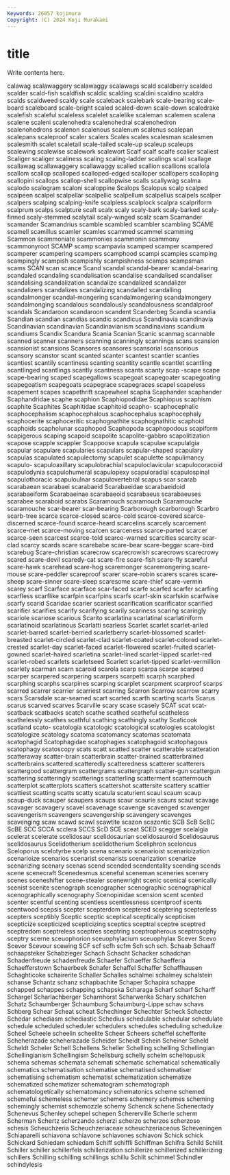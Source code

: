 ```yaml
---
Keywords: 26057 kojimura
Copyright: (C) 2024 Koji Murakami
---
```


# title

Write contents here.



calawag scalawaggery scalawaggy scalawags scald scaldberry scalded scalder
scald-fish scaldfish scaldic scalding scaldini scaldino scaldra scalds scaldweed scaldy
scale scaleback scalebark scale-bearing scale-board scaleboard scale-bright scaled scaled-down scale-down
scaledrake scalefish scaleful scaleless scalelet scalelike scaleman scalemen scalena scalene
scaleni scalenohedra scalenohedral scalenohedron scalenohedrons scalenon scalenous scalenum scalenus scalepan
scalepans scaleproof scaler scalers Scales scales scalesman scalesmen scalesmith scalet
scaletail scale-tailed scale-up scaleup scaleups scalewing scalewise scalework scalewort Scalf
scalf scalfe scalier scaliest Scaliger scaliger scaliness scaling scaling-ladder scalings
scall scallage scallawag scallawaggery scallawaggy scalled scallion scallions scallola scallom
scallop scalloped scalloped-edged scalloper scallopers scalloping scallopini scallops scallop-shell scallopwise
scalls scallywag scalma scalodo scalogram scaloni scaloppine Scalops Scalopus scalp
scalped scalpeen scalpel scalpellar scalpellic scalpellum scalpellus scalpels scalper scalpers
scalping scalping-knife scalpless scalplock scalpra scalpriform scalprum scalps scalpture scalt
scalx scaly scaly-bark scaly-barked scaly-finned scaly-stemmed scalytail scaly-winged scalz scam
Scamander scamander Scamandrius scamble scambled scambler scambling SCAME scamell scamillus
scamler scamles scammed scammel scamming Scammon scammoniate scammonies scammonin scammony
scammonyroot SCAMP scamp scampavia scamped scamper scampered scamperer scampering scampers
scamphood scampi scampies scamping scampingly scampish scampishly scampishness scamps scampsman
scams SCAN scan scance Scand scandal scandal-bearer scandal-bearing scandaled scandaling
scandalisation scandalise scandalised scandaliser scandalising scandalization scandalize scandalized scandalizer scandalizers
scandalizes scandalizing scandalled scandalling scandalmonger scandal-mongering scandalmongering scandalmongery scandalmonging scandalous
scandalously scandalousness scandalproof scandals Scandaroon scandaroon scandent Scanderbeg Scandia scandia
Scandian scandian scandias scandic scandicus Scandinavia scandinavia Scandinavian scandinavian Scandinavianism
scandinavians scandium scandiums Scandix Scandura Scania Scanian Scanic scanmag scannable
scanned scanner scanners scanning scanningly scannings scans scansion scansionist scansions
Scansores scansores scansorial scansorious scansory scanstor scant scanted scanter scantest
scantier scanties scantiest scantily scantiness scanting scantity scantle scantlet scantling
scantlinged scantlings scantly scantness scants scanty scap -scape scape scape-bearing
scaped scapegallows scapegoat scapegoater scapegoating scapegoatism scapegoats scapegrace scapegraces scapel
scapeless scapement scapes scapethrift scapewheel scapha Scaphander scaphander Scaphandridae scaphe
scaphion Scaphiopodidae Scaphiopus scaphism scaphite Scaphites Scaphitidae scaphitoid scapho- scaphocephalic
scaphocephalism scaphocephalous scaphocephalus scaphocephaly scaphocerite scaphoceritic scaphognathite scaphognathitic scaphoid scaphoids
scapholunar scaphopod Scaphopoda scaphopodous scapiform scapigerous scaping scapoid scapolite scapolite-gabbro
scapolitization scapose scapple scappler Scappoose scapula scapulae scapulalgia scapular scapulare
scapularies scapulars scapular-shaped scapulary scapulas scapulated scapulectomy scapulet scapulette scapulimancy
scapulo- scapuloaxillary scapulobrachial scapuloclavicular scapulocoracoid scapulodynia scapulohumeral scapulopexy scapuloradial scapulospinal
scapulothoracic scapuloulnar scapulovertebral scapus scar scarab scarabaean scarabaei scarabaeid Scarabaeidae
scarabaeidoid scarabaeiform Scarabaeinae scarabaeoid scarabaeus scarabaeuses scarabee scaraboid scarabs Scaramouch
scaramouch Scaramouche scaramouche scar-bearer scar-bearing Scarborough scarborough Scarbro scarb-tree scarce
scarce-closed scarce-cold scarce-covered scarce-discerned scarce-found scarce-heard scarcelins scarcely scarcement scarce-met
scarce-moving scarcen scarceness scarce-parted scarcer scarce-seen scarcest scarce-told scarce-warned scarcities
scarcity scar-clad scarcy scards scare scarebabe scare-bear scare-beggar scare-bird scarebug
Scare-christian scarecrow scarecrowish scarecrows scarecrowy scared scare-devil scaredy-cat scare-fire scare-fish
scare-fly scareful scare-hawk scarehead scare-hog scaremonger scaremongering scare-mouse scare-peddler scareproof
scarer scare-robin scarers scares scare-sheep scare-sinner scare-sleep scaresome scare-thief scare-vermin
scarey scarf Scarface scarface scar-faced scarfe scarfed scarfer scarfing scarfless
scarflike scarfpin scarfpins scarfs scarf-skin scarfskin scarfwise scarfy scarid Scaridae
scarier scariest scarification scarificator scarified scarifier scarifies scarify scarifying scarily
scariness scaring scaringly scariole scariose scarious Scarito scarlatina scarlatinal scarlatiniform
scarlatinoid scarlatinous Scarlatti scarless Scarlet scarlet scarlet-ariled scarlet-barred scarlet-berried scarletberry
scarlet-blossomed scarlet-breasted scarlet-circled scarlet-clad scarlet-coated scarlet-colored scarlet-crested scarlet-day scarlet-faced scarlet-flowered
scarlet-fruited scarlet-gowned scarlet-haired scarletina scarlet-lined scarlet-lipped scarlet-red scarlet-robed scarlets scarletseed
Scarlett scarlet-tipped scarlet-vermillion scarlety scarman scarn scaroid scarola scarp scarpa
scarpe scarped scarper scarpered scarpering scarpers scarpetti scarph scarphed scarphing
scarphs scarpines scarping scarplet scarpment scarproof scarps scarred scarrer scarrier
scarriest scarring Scarron Scarrow scarrow scarry scars Scarsdale scar-seamed scart
scarted scarth scarting scarts Scarus scarus scarved scarves Scarville scary
scase scasely SCAT scat scat- scatback scatbacks scatch scathe scathed
scatheful scatheless scathelessly scathes scathful scathing scathingly scathy Scaticook scatland
scato- scatologia scatologic scatological scatologies scatologist scatologize scatology scatoma scatomancy
scatomas scatomata scatophagid Scatophagidae scatophagies scatophagoid scatophagous scatophagy scatoscopy scats
scatt scatted scatter scatterable scatteration scatteraway scatter-brain scatterbrain scatter-brained scatterbrained
scatterbrains scattered scatteredly scatteredness scatterer scatterers scattergood scattergram scattergrams scattergraph
scatter-gun scattergun scattering scatteringly scatterings scatterling scatterment scattermouch scatterplot scatterplots
scatters scattershot scattersite scattery scattier scattiest scatting scatts scatty scatula
scaturient scaul scaum scaup scaup-duck scauper scaupers scaups scaur scaurie
scaurs scaut scavage scavager scavagery scavel scavenage scavenge scavenged scavenger
scavengerism scavengers scavengership scavengery scavenges scavenging scaw scawd scawl scawtite
scazon scazontic SCB ScB ScBC ScBE SCC SCCA scclera SCCS
ScD SCE sceat SCED scegger scelalgia scelerat scelerate scelidosaur scelidosaurian
scelidosauroid Scelidosaurus scelidosaurus Scelidotherium scelidotherium Sceliphron sceloncus Sceloporus scelotyrbe scelp
scena scenario scenarioist scenarioization scenarioize scenarios scenarist scenarists scenarization scenarize
scenarizing scenary scenas scend scended scendentality scending scends scene scenecraft
Scenedesmus sceneful sceneman sceneries scenery scenes sceneshifter scene-stealer scenewright scenic
scenical scenically scenist scenite scenograph scenographer scenographic scenographical scenographically scenography
Scenopinidae scension scent scented scenter scentful scenting scentless scentlessness scentproof
scents scentwood scepsis scepter scepterdom sceptered sceptering scepterless scepters sceptibly
Sceptic sceptic sceptical sceptically scepticism scepticize scepticized scepticizing sceptics sceptral
sceptre sceptred sceptredom sceptreless sceptres sceptring sceptropherous sceptrosophy sceptry scerne
sceuophorion sceuophylacium sceuophylax Scever Scevo Scevor Scevour scewing SCF scf
scfh scfm Sch sch sch. Schaab Schaaff schaapsteker Schabzieger Schach
Schacht Schacker schadchan Schadenfreude schadenfreude Schaefer Schaeffer Schaefferia Schaefferstown Schaerbeek
Schafer Schaffel Schaffer Schaffhausen Schaghticoke schairerite Schaller Schalles schalmei schalmey
schalstein schanse Schantz schanz schapbachite Schaper Schapira schappe schapped schappes
schapping schapska Scharaga Scharf scharf Scharff Schargel Scharlachberger Scharnhorst Scharwenka
Schary schatchen Schatz Schaumberger Schaumburg Schaumburg-Lippe schav schavs Schberg Schear
Scheat scheat Schechinger Schechter Scheck Schecter Schedar schediasm schediastic Schedius
schedulable schedular schedulate schedule scheduled scheduler schedulers schedules scheduling schedulize
Scheel Scheele scheelin scheelite Scheer Scheers scheffel schefferite Scheherazade scheherazade
Scheider Scheidt Schein Scheiner Scheld Scheldt Scheler Schell Schellens Scheller
Schelling schelling Schellingian Schellingianism Schellingism Schellsburg schelly schelm scheltopusik schema
schemas schemata schemati schematic schematical schematically schematics schematisation schematise schematised
schematiser schematising schematism schematist schematization schematize schematized schematizer schematogram schematograph
schematologetically schematomancy schematonics scheme schemed schemeful schemeless schemer schemers schemery
schemes scheming schemingly schemist schemozzle schemy Schenck schene Schenectady Schenevus
Schenley schepel schepen Schererville Scherle scherm Scherman Schertz scherzando scherzi
scherzo scherzos scherzoso schesis Scheuchzeria Scheuchzeriaceae scheuchzeriaceous Scheveningen Schiaparelli schiavona
schiavone schiavones schiavoni Schick schick Schickard Schiedam schiedam Schiff schiffli
Schiffman Schifra Schild Schilit Schiller schiller schillerfels schillerization schillerize schillerized
schillerizing schillers Schilling schilling schillings schillu Schilt schimmel Schindler schindylesis
